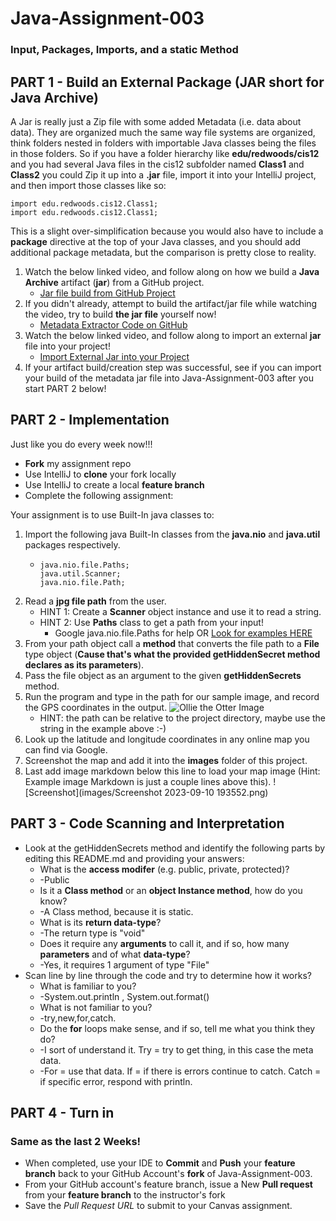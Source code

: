 # Java-Assignment-003

### Input, Packages, Imports, and a static Method

## PART 1 - Build an External Package (JAR short for Java Archive)

A Jar is really just a Zip file with some added Metadata (i.e. data about data). They are organized much the same way file systems are organized, think folders nested in folders with importable Java classes being the files in those folders. So if you have a folder hierarchy like **edu/redwoods/cis12** and you had several Java files in the cis12 subfolder named **Class1** and **Class2** you could Zip it up into a **.jar** file, import it into your IntelliJ project, and then import those classes like so:

```
import edu.redwoods.cis12.Class1;
import edu.redwoods.cis12.Class1;
```

This is a slight over-simplification because you would also have to include a **package** directive at the top of your Java classes, and you should add additional package metadata, but the comparison is pretty close to reality.


1. Watch the below linked video, and follow along on how we build a **Java Archive** artifact (**jar**) from a GitHub project.
    * [Jar file build from GitHub Project](https://redwoods.us-west-2.instructuremedia.com/embed/517c63e3-9624-4880-a46f-7eea3efe338a)
1. If you didn't already, attempt to build the artifact/jar file while watching the video, try to build **the jar file** yourself now!
    * [Metadata Extractor Code on GitHub](https://github.com/drewnoakes/metadata-extractor)
1. Watch the below linked video, and follow along to import an external **jar** file into your project!
    * [Import External Jar into your Project](https://redwoods.us-west-2.instructuremedia.com/embed/92f5cfd8-59f3-48b8-bbfe-a16c664625ac)
1. If your artifact build/creation step was successful, see if you can import your build of the metadata jar file into Java-Assignment-003 after you start PART 2 below!

## PART 2 - Implementation

Just like you do every week now!!!

* **Fork** my assignment repo
* Use IntelliJ to **clone** your fork locally
* Use IntelliJ to create a local **feature branch**
* Complete the following assignment:

Your assignment is to use Built-In java classes to:

1. Import the following java Built-In classes from the **java.nio** and **java.util** packages respectively.
    * ```
      java.nio.file.Paths;
      java.util.Scanner;
      java.nio.file.Path;
      ```
1. Read a **jpg file path** from the user.
     * HINT 1: Create a **Scanner** object instance and use it to read a string.
     * HINT 2: Use **Paths** class to get a path from your input!
         * Google java.nio.file.Paths for help OR [Look for examples HERE](https://www.geeksforgeeks.org/java-nio-file-paths-class-in-java/)
1. From your path object call a **method** that converts the file path to a **File** type object (**Cause that's what the provided getHiddenSecret method declares as its parameters**).
1. Pass the file object as an argument to the given **getHiddenSecrets** method.
1. Run the program and type in the path for our sample image, and record the GPS coordinates in the output.
  ![Ollie the Otter Image](images/OllieTheOtter.jpg)
    * HINT: the path can be relative to the project directory, maybe use the string in the example above :-)
1. Look up the latitude and longitude coordinates in any online map you can find via Google.
1. Screenshot the map and add it into the **images** folder of this project.
1. Last add image markdown below this line to load your map image (Hint: Example image Markdown is just a couple lines above this).
   ![Screenshot](images/Screenshot 2023-09-10 193552.png)

## PART 3 - Code Scanning and Interpretation

* Look at the getHiddenSecrets method and identify the following parts by editing this README.md and providing your answers:
    * What is the **access modifer** (e.g. public, private, protected)?
    *  -Public
    * Is it a **Class method** or an **object Instance method**, how do you know?
    *  -A Class method, because it is static.
    * What is its **return data-type**?
    *  -The return type is "void"
    * Does it require any **arguments** to call it, and if so, how many **parameters** and of what **data-type**?
    *  -Yes, it requires 1 argument of type "File"
* Scan line by line through the code and try to determine how it works?
    * What is familiar to you?
    * -System.out.println , System.out.format()
    * What is not familiar to you?
    * -try,new,for,catch.
    * Do the **for** loops make sense, and if so, tell me what you think they do?
    * -I sort of understand it. Try = try to get thing, in this case the meta data. 
    * -For = use that data. If = if there is errors continue to catch. Catch = if specific error, respond with println.

## PART 4 - Turn in

### Same as the last 2 Weeks!

* When completed, use your IDE to **Commit** and **Push** your **feature branch** back to your GitHub Account's **fork** of Java-Assignment-003.
* From your GitHub account's feature branch, issue a New **Pull request** from your **feature branch** to the instructor's fork
* Save the *Pull Request URL* to submit to your Canvas assignment.
